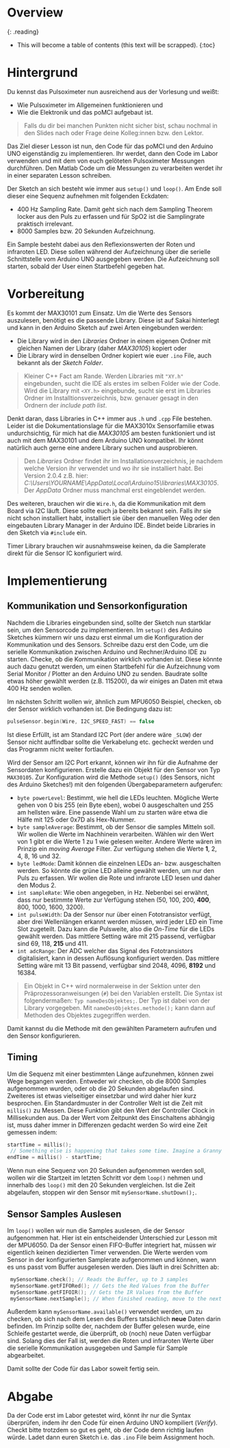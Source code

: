 # Overview
{: .reading}

* This will become a table of contents (this text will be scrapped).
{:toc}

# Hintergrund

Du kennst das Pulsoximeter nun ausreichend aus der Vorlesung und weißt:
- Wie Pulsoximeter im Allgemeinen funktionieren und
- Wie die Elektronik und das poMCI aufgebaut ist.

>Falls du dir bei manchen Punkten nicht sicher bist, schau nochmal in den Slides nach oder Frage deine Kolleg:innen bzw. den Lektor.

Das Ziel dieser Lesson ist nun, den Code für das poMCI und den Arduino UNO eigenständig zu implementieren. Ihr werdet, dann den Code im Labor verwenden und mit dem von euch gelöteten Pulsoximeter Messungen durchführen. Den Matlab Code um die Messungen zu verarbeiten werdet ihr in einer separaten Lesson schreiben.

Der Sketch an sich besteht wie immer aus `setup()` und `loop()`. Am Ende soll dieser eine Sequenz aufnehmen mit folgenden Eckdaten:
- 400 Hz Sampling Rate. Damit geht sich nach dem Sampling Theorem locker aus den Puls zu erfassen und für SpO2 ist die Samplingrate praktisch irrelevant.
- 8000 Samples bzw. 20 Sekunden Aufzeichnung.

Ein Sample besteht dabei aus den Reflexionswerten der Roten und infraroten LED. Diese sollen während der Aufzeichnung über die serielle Schnittstelle vom Arduino UNO ausgegeben werden. Die Aufzeichnung soll starten, sobald der User einen Startbefehl gegeben hat.

# Vorbereitung

Es kommt der MAX30101 zum Einsatz. Um die Werte des Sensors auszulesen, benötigt es die passende Library. Diese ist auf Sakai hinterlegt und kann in den Arduino Sketch auf zwei Arten eingebunden werden:
- Die Library wird in den *Libraries* Ordner in einem eigenen Ordner mit gleichen Namen der Library (daher *MAX30105*) kopiert oder 
- Die Library wird in denselben Ordner kopiert wie euer `.ino` File, auch bekannt als der *Sketch Folder*.

> Kleiner C++ Fact am Rande. Werden Libraries mit `"XY.h"` eingebunden, sucht die IDE als erstes im selben Folder wie der Code. Wird die Library mit `<XY.h>` eingebunde, sucht sie erst im Libraries Ordner im Installtionsverzeichnis, bzw. genauer gesagt in den Ordnern der *include path list*.

Denkt daran, dass Libraries in C++ immer aus `.h` und `.cpp` File bestehen. Leider ist die Dokumentationslage für die MAX3010x Sensorfamilie etwas undurchsichtig, für mich hat die *MAX30105* am besten funktioniert und ist auch mit dem MAX30101 und dem Arduino UNO kompatibel. Ihr könnt natürlich auch gerne eine andere Library suchen und ausprobieren.

> Den *Libraries* Ordner findet ihr im Installationsverzeichnis, je nachdem welche Version ihr verwendet und wo ihr sie installiert habt. Bei Version 2.0.4 z.B. hier: *C:\Users\YOURNAME\AppData\Local\Arduino15\libraries\MAX30105*. Der *AppData* Ordner muss manchmal erst eingeblendet werden.

Des weiteren, brauchen wir die `Wire.h`, da die Kommunikation mit dem Board via I2C läuft. Diese sollte euch ja bereits bekannt sein. Falls ihr sie nicht schon installiert habt, installiert sie über den manuellen Weg oder den eingebauten Library Manager in der Arduino IDE. Bindet beide Libraries in den Sketch via `#include` ein.

Timer Library brauchen wir ausnahmsweise keinen, da die Samplerate direkt für die Sensor IC konfiguriert wird.


# Implementierung

## Kommunikation und Sensorkonfiguration

Nachdem die Libraries eingebunden sind, sollte der Sketch nun startklar sein, um den Sensorcode zu implementieren. Im `setup()` des Arduino Sketches kümmern wir uns dazu erst einmal um die Konfiguration der Kommunikation und des Sensors. Schreibe dazu erst den Code, um die serielle Kommunikation zwischen Arduino und Rechner/Arduino IDE zu starten. Checke, ob die Kommunikation wirklich vorhanden ist. Diese könnte auch dazu genutzt werden, um einen Startbefehl für die Aufzeichnung vom Serial Monitor / Plotter an den Arduino UNO zu senden. Baudrate sollte etwas höher gewählt werden (z.B. 115200), da wir einiges an Daten mit etwa 400 Hz senden wollen.

Im nächsten Schritt wollen wir, ähnlich zum MPU6050 Beispiel, checken, ob der Sensor wirklich vorhanden ist. Die Bedingung dazu ist:

````C++
pulseSensor.begin(Wire, I2C_SPEED_FAST) == false
````

Ist diese Erfüllt, ist am Standard I2C Port (der andere wäre `_SLOW`) der Sensor nicht auffindbar sollte die Verkabelung etc. gecheckt werden und das Programm nicht weiter fortlaufen.

Wird der Sensor am I2C Port erkannt, können wir ihn für die Aufnahme der Sensordaten konfigurieren. Erstelle dazu ein Objekt für den Sensor von Typ `MAX30105`. Zur Konfiguration wird die Methode `setup()` (des Sensors, nicht des Arduino Sketches!) mit den folgenden Übergabeparametern aufgerufen:
- `byte powerLevel`: Bestimmt, wie hell die LEDs leuchten. Mögliche Werte gehen von 0 bis 255 (ein Byte eben), wobei 0 ausgeschalten und 255 am hellsten wäre. Eine passende Wahl um zu starten wäre etwa die Hälfe mit 125 oder 0x7D als Hex-Nummer.
- `byte sampleAverage`: Bestimmt, ob der Sensor die samples Mitteln soll. Wir wollen die Werte im Nachhinein verarbeiten. Wählen wir den Wert von 1 gibt er die Werte 1 zu 1 wie gelesen weiter. Andere Werte wären im Prinzip ein *moving Average* Filter. Zur verfügung stehen die Werte **1**, 2, 4, 8, 16 und 32.
- `byte ledMode`: Damit können die einzelnen LEDs an- bzw. ausgeschalten werden. So könnte die grüne LED alleine gewählt werden, um nur den Puls zu erfassen. Wir wollen die Rote und infrarote LED lesen und daher den Modus 2.
- `int sampleRate`: Wie oben angegeben, in Hz. Nebenbei sei erwähnt, dass nur bestimmte Werte zur Verfügung stehen (50, 100, 200, **400**, 800, 1000, 1600, 3200).
- `int pulseWidth`: Da der Sensor nur über einen Fototransistor verfügt, aber drei Wellenlängen erkannt werden müssen, wird jeder LED ein Time Slot zugeteilt. Dazu kann die Pulsweite, also die *On-Time* für die LEDs gewählt werden. Das mittlere Setting wäre mit 215 passend, verfügbar sind 69, 118, **215** und 411.
- `int adcRange`: Der ADC welcher das Signal des Fototransistors digitalisiert, kann in dessen Auflösung konfiguriert werden. Das mittlere Setting wäre mit 13 Bit passend, verfügbar sind 2048, 4096, **8192** und 16384.

> Ein Objekt in C++ wird normalerweise in der Sektion unter den Präprozessoranweisungen (`#`) bei den Variablen erstellt. Die Syntax ist folgendermaßen: `Typ nameDesObjektes;`. Der Typ ist dabei von der Library vorgegeben. Mit `nameDesObjektes.methode();` kann dann auf Methoden des Objektes zugegriffen werden.

Damit kannst du die Methode mit den gewählten Parametern aufrufen und den Sensor konfigurieren.

## Timing

Um die Sequenz mit einer bestimmten Länge aufzunehmen, können zwei Wege begangen werden. Entweder wir checken, ob die 8000 Samples aufgenommen wurden, oder ob die 20 Sekunden abgelaufen sind. Zweiteres ist etwas vielseitiger einsetzbar und wird daher hier kurz besprochen. Ein Standardmuster in der Controller Welt ist die Zeit mit `millis()` zu Messen. Diese Funktion gibt den Wert der Controller Clock in Millisekunden aus. Da der Wert vom Zeitpunkt des Einschaltens abhängig ist, muss daher immer in Differenzen gedacht werden So wird eine Zeit gemessen indem:

````C++
startTime = millis();
 // Something else is happening that takes some time. Imagine a Granny walking over a crosswalk //
endTime = millis() - startTime;
````

Wenn nun eine Sequenz von 20 Sekunden aufgenommen werden soll, wollen wir die Startzeit im letzten Schritt vor dem `loop()` nehmen und innerhalb des `loop()` mit den 20 Sekunden vergleichen. Ist die Zeit abgelaufen, stoppen wir den Sensor mit `mySensorName.shutDown();`.

## Sensor Samples Auslesen

Im `loop()` wollen wir nun die Samples auslesen, die der Sensor aufgenommen hat. Hier ist ein entscheidender Unterschied zur Lesson mit der MPU6050. Da der Sensor einen FIFO-Buffer integriert hat, müssen wir eigentlich keinen dezidierten Timer verwenden. Die Werte werden vom Sensor in der konfigurierten Samplerate aufgenommen und können, wann es uns passt vom Buffer ausgelesen werden. Dies läuft in drei Schritten ab:
````C++
 mySensorName.check(); // Reads the Buffer, up to 3 samples
 mySensorName.getFIFORed(); // Gets the Red Values from the Buffer
 mySensorName.getFIFOIR(); // Gets the IR Values from the Buffer
 mySensorName.nextSample(); // When finished reading, move to the next Sample
````

Außerdem kann `mySensorName.available()` verwendet werden, um zu checken, ob sich nach dem Lesen des Buffers tatsächlich **neue** Daten darin befinden. Im Prinzip sollte der, nachdem der Buffer gelesen wurde, eine Schleife gestartet werde, die überprüft, ob (noch) neue Daten verfügbar sind. Solang dies der Fall ist, werden die Roten und infraroten Werte über die serielle Kommunikation ausgegeben und Sample für Sample abgearbeitet.

Damit sollte der Code für das Labor soweit fertig sein.

# Abgabe

Da der Code erst im Labor getestet wird, könnt ihr nur die Syntax überprüfen, indem ihr den Code für einen Arduino UNO kompiliert (*Verify*). Checkt bitte trotzdem so gut es geht, ob der Code denn richtig laufen würde. Ladet dann euren Sketch i.e. das `.ino` File beim Assignment hoch.



<!-- {: .reading}

The User Interface (UI) or Graphical User Interface (GUI) is arguably the most important part of a program. True, functionality is crucial too, but all the functions of non-trivial programs are hidden behind the UI. If the UI is poorly designed, users tend to look for alternatives.

In this session, we will have a look at the tools available to design a basic UI. As an example, we will create an activity that shows a simple **contact form** where the user can input personal details and a message:

![Simple contact form](../../assets/img/003_ui/screen_final.png)

In this example, we will use different **Widgets**

- [TextView](https://developer.android.com/reference/android/widget/TextView){:target="_blank"}
- [EditText](https://developer.android.com/reference/android/widget/EditText){:target="_blank"}
- [ImageView](https://developer.android.com/reference/android/widget/ImageView){:target="_blank"}
- [Switch](https://developer.android.com/reference/android/widget/Switch){:target="_blank"}
- [Button](https://developer.android.com/guide/topics/ui/controls/button){:target="_blank"}

and **Layouts**

- [ConstraintLayout](https://developer.android.com/reference/androidx/constraintlayout/widget/ConstraintLayout){:target="_blank"}
- [LinearLayout](https://developer.android.com/guide/topics/ui/layout/linear){:target="_blank"}
- [TableLayout](https://developer.android.com/reference/android/widget/TableLayout){:target="_blank"}

as well as some layout elements to build the user interface according to the picture.

# AndroidStudio Layout Editor
*AndroidStudio* includes a powerful [**layout editor**](https://developer.android.com/studio/write/layout-editor){:target="_blank"} that makes building a functional UI relatively easy. However, as is common with powerful tools, there is a **learning curve** involved. Due to the wide array of possibilities to design the interface, it may be hard to find your way around the editor in the beginning.

The Layout Editor appears when you open an XML layout file.

![AndroidStudio Layout Editor](../../assets/img/003_ui/layout-editor-2x.png)

1. **Palette**: Contains various views and view groups that you can drag into your layout.
2. **Component Tree**: Shows the hierarchy of components in your layout.
3. **Toolbar**: Click these buttons to configure your layout appearance in the editor and change layout attributes.
4. **Design editor**: Edit your layout in Design view, Blueprint view, or both.
5. **Attributes**: Controls for the selected view's attributes.
6. **View mode**: View your layout in either Code code mode icon, Design design mode icon, or Split split mode icon modes. Split mode shows both the Code and Design windows at the same time.
7. **Zoom and pan controls**: Control the preview size and position within the editor.

## Design View and Code View
The layout editor enables us to design the UI by dragging **widgets** like a *TextView* onto the screen and adjusting its attributes with a live preview. This is called the **design view**.

The **actual layout code** can be seen when switching to **code view**. There we see the XML code that the layout is based upon.

````xml
<?xml version="1.0" encoding="utf-8"?>
<LinearLayout xmlns:android="http://schemas.android.com/apk/res/android"
    xmlns:app="http://schemas.android.com/apk/res-auto"
    xmlns:tools="http://schemas.android.com/tools"
    android:layout_width="match_parent"
    android:layout_height="match_parent"
    android:orientation="vertical">

    <androidx.constraintlayout.widget.ConstraintLayout
        android:layout_width="match_parent"
        android:layout_height="80dp">

        <ImageView
            android:id="@+id/imageView"
            android:layout_width="match_parent"

...
````

The actual layout is **only** defined in code in the XML. The design that we see in design mode is just a representation. When we change something in design mode, the actual change is done in the code and the design is updated accordingly. Very complex designs are done in code, rather than using the design view. However, in this course we will only seldom find a reason to design directly via code view.

# Workshop: Contact Form Activity
{: .reading}

Let's start by creating a new AndroidStudio project using the "Empty Activity" template.

![Empty Activity template](../../assets/img/003_ui/empty_activity.png)

This template creates a first activity with a simple UI. Select "app/res/layouts/activity_main.xml" in the project tree:

![activity_main.xml](../../assets/img/003_ui/activity_main_xml.png)

This opens the layout editor and shows an UI that consists of a ``ConstraintLayout`` that fills the whole screen and a ``TextView`` with the text "Hello World!" written in the center of the screen:

![Simple UI](../../assets/img/003_ui/hello_world.png)

If we have a look at the code view, we see the according XML:

````xml
<?xml version="1.0" encoding="utf-8"?>
<androidx.constraintlayout.widget.ConstraintLayout xmlns:android="http://schemas.android.com/apk/res/android"
    xmlns:app="http://schemas.android.com/apk/res-auto"
    xmlns:tools="http://schemas.android.com/tools"
    android:layout_width="match_parent"
    android:layout_height="match_parent"
    tools:context=".MainActivity">

    <TextView
        android:layout_width="wrap_content"
        android:layout_height="wrap_content"
        android:text="Hello World!"
        app:layout_constraintBottom_toBottomOf="parent"
        app:layout_constraintLeft_toLeftOf="parent"
        app:layout_constraintRight_toRightOf="parent"
        app:layout_constraintTop_toTopOf="parent" />

</androidx.constraintlayout.widget.ConstraintLayout>
````

## 'root' Layout
The uppermost layout that is shown in the component tree is called the **root layout**. By default, this is of the type ``ConstraintLayout`` and you should leave it this that way if you don't have compelling reasons to change it. The ``ConstraintLayout`` is one of the most flexible layouts and therefore well suited as the root layout.

## 'TextView' Widget
One of the most basic widgets that is available in the **Palette** is the ``TextView`` to display some text. Some important **attributes** are

- **id**: The *unique* id of the widget
- **text**: The text that is displayed
- **textSize**: The size of the text
- **textStyle**: Normal/bold/italic text style
- **style**: Predefined text style like *header*, *label*, ...
- **textColor**: The font color

**Play around with different attributes to notice their effect.**

>Afterwards, delete the ``TextView`` that displays the "Hello World!" message to continue.

# Creating the Basic Layout Structure
![Basic linear layout](../../assets/img/003_ui/screen_basic_list_layout.png)

When looking at the proposed UI, you should notice the basic layout has a **row-like structure**. There is a header including a background image, a section to input personal information, a row for the message and so on.

The easiest way to build such a structure is using a ``LinearLayout (vertical)``. This layout creates sections that behave like a list of rows. Exactly what we want in this case.

> Drag and drop a ``LinearLayout (Vertical)`` from the Palette (Section: Layouts) onto the root layout.

Beware that the `LinearLayout (Vertical)` is a direct child of the `ConstraintLayout`:

![Component Tree](../../assets/img/003_ui/component_tree_lin_layout1.png)

When you select the ``LinearLayout`` in the component tree, you will notice red exclamation marks in the layout section of the attributes, telling you that it is
- Not horizontally constrained
- Not vertically constrained
  
![Unconstrained](../../assets/img/003_ui/attr_lin_layout1_unconstrained.png)

Any child of ``ConstraintLayout`` needs to have horizontal and vertical constraints defined, hence the name. In our case, we want the ``LinearLayout`` to fill the entire activity screen. So we define constraints such that

- the **left edge** of the ``LinearLayout`` has *0 offset* from the **parent's left edge** (``ConstraintLayout``)
- the **top** of the ``LinearLayout`` has *0 offset* from the **parent's top**
- the **right edge** of the ``LinearLayout`` has *0 offset* from the **parent's right edge**
- the **bottom** of the ``LinearLayout`` has *0 offset* from the **parent's bottom**


> Click on the blue ``+`` signs to create constraints, leaving the default value of ``0``. In our case, this adds the attributes

- ``layout_constraintBottom_toBottomOf="parent"``
- ``layout_constraintTop_toTopOf="parent"``
- ``layout_constraintStart_toStartOf="parent"``
- ``layout_constraintEnd_toEndOf="parent"``

![Unconstrained](../../assets/img/003_ui/attr_lin_layout1_constrained.png)

When you read the created attributes' names carefully, you should notice that you can read the constraints they represent like an english sentence:

>``layout_constraintBottom_toBottomOf="parent"``:
>*Constrain the bottom of [this layout] to the bottom of the parent, with 0 offset*.

In fact, we made the ``LinearLayout`` take up the same screen space as its parent, the ``ConstraintLayout``.

**If you break your layout at any point, feel free to copy the code of the linked activity_main.xml in each step into your own code view:**

[>Layout Code for this step<](../../assets/source/003_ui/01_activity_main.xml){:target="_blank"}

## Image Header
Let's fill our layout with life and create a simple image header. In the picture of the final layout, we see that the header consists of an image with some text printed on top of it.

![Image header](../../assets/img/003_ui/image_header.png)

If we have a look at the **Blueprint view**, we see the structure even clearer.

![Image header blueprint](../../assets/img/003_ui/image_header_blueprint.png)

> Drag and drop following widgets from the palette to your component tree:
> - ``ConstraintLayout`` as **child** of our LinearLayout
> - ``ImageView`` as **first child** of the new ConstraintLayout (choose the image "backgrounds/scenic" for now, when asked)
> - ``TextView`` as **second child** of the new ConstraintLayout

At this point, your component tree should look like this:

![Component tree with image header](../../assets/img/003_ui/component_tree_image_header.png)

### Styling the Image Header

Right now, the header takes up the whole screen. The reason for this is, that the ``ConstraintLayout`` that is a child of the ``LinearLayout`` has the attribute ``layout_height`` set to ``match_parent``, i.e. it has the same height as ``LinearLayout``, which is the whole screen.

> Change the ``layout_height`` to ``80dp``

![ConstraintLayout after setting the layout_height](../../assets/img/003_ui/layout_image_header_80dp.png)

Next, let's have a look at the ``TextView`` and ``ImageView``. their layout attributes are also way off, right now they are located down beneath the bottom of the screen. However, you may have noticed that both have the red exclamation marks shown next to them, meaning that they are still unconstrained. Let's change that now:

> Select ``TextView``
> 
> Set the attribute ``layout_height`` to ``0dp`` (``0dp (match_constraint)`` when using the drop down menu)
> 
> Click on the blue ``+`` circles in the layout section of the attributes and fill in `0` as the offset on each side (like we did earlier)
>
> Repeat this for the ``ImageView``

The image header should now look like this:

![Image Header](../../assets/img/003_ui/layout_image_header_layout_done.png)

### ImageView
Now we see that the image does not fit the header. We need to change an attribute which controls how the image is scaled inside the available space.

> Select the `ImageView` in the component tree
> 
> Change the attribute `scaleType` to `centerCrop`

> **Hint**: To easily find attributes in the list, you can use the search function by clicking on the magnifying glass icon
> 
> ![Attribute search icon](../../assets/img/003_ui/attributes_search.png)

### TextView
Now let's style the text inside the image to something that looks halfway decent.

> Select the `TextView` in the component tree
>
> Change the attributes:
> - ``text``: `Contact us...`
> - ``textSize``: `30sp`
> - ``layout_height``: `wrap_content`
> - ``textColor``: Select `white`
> - ``paddingStart``: ``30dp`` (expand the attribute ``padding`` to see this)

Notice the changes each attribute has on the layout. The values provided are just for reference, **feel free to adjust them to your liking**. In the end, it will look similar to this:

![Image Header finished](../../assets/img/003_ui/layout_image_header_fin.png)

[>Layout Code for this step<](../../assets/source/003_ui/02_activity_main.xml){:target="_blank"}

# Personal Details Input
The next section to work on is where the users should input their personal details. It consists of multiple rows of text labels and input fields. The final version could look something like this:

![Details input section](../../assets/img/003_ui/details_input_ex.png)

![Details input section (Blueprint)](../../assets/img/003_ui/details_input_ex_blueprint.png)

The Blueprint view of this section shows, that the structure resembles a table, so we will use a ``TableLayout``.

> Start by adding a ``TableLayout`` from the palette into your component tree. It should be the last child of the ``LinearLayout``.
>
> Next, add 4 ``TableRow`` as children of ``TableLayout``.

The resulting component tree will look like this:

![Component tree with table layout](../../assets/img/003_ui/component_tree_table1.png)

Now that we have the rows of the table in place, let's place the widgets. The ``TableLayout`` will assign each widget that is a **direct child** of a ``TableRow`` its own column. So if we add 3 direct children to a ``TableRow``, the resulting table will have 3 columns.

Some of our rows have 2 columns, while the "Height" input row has **one extra column**. We have to be careful to add **the same number of child widgets** to each row. So when we want to have an empty space somewhere, we add a `Space` (Palette: Layouts) widget instead.

> Keep adding widgets into your layout according so that it corresponds to the following table:

|        | Column1      |      Column2  |      Column3 |
|--------|:-------------|:---------------|:-------------|
|**Row1**| ``TextView`` | ``EditText`` (Plain Text) | ``Space``    |
|**Row2**| ``TextView`` | ``EditText`` (Date) | ``Space``    |
|**Row3**| ``TextView`` | ``EditText`` (Number(Decimal)) | ``TextView`` |
|**Row4**| ``TextView`` | ``EditText`` (Email) | ``Space``    |


Notice that ``EditText`` takes many specialized forms that differ in the type of text that a user can enter into it, as well as the type of keyboard that is shown to the user. You can find all the available forms in the palette in the "Text" section.

Your component tree should now look similar to this:

![Component tree with table layout](../../assets/img/003_ui/component_tree_table2.png)

## Widget IDs

Before the current input section, we only added layouts and static content (the header), so we did not care about the specific IDs that the widgets had. Now this is different, as we added input fields which at a later point we have to access from our Java code to save or send their values.

It is convenient to adhere to a common naming scheme for your widgets. When you work with the widgets in the code, you only have the variable name to guess what kind of widget a variable holds. Therefore, it is common to add the type as a prefix to the name: `prefixName`

Examples:
- `txtName`: ID of a text input field that is supposed to hold a name.
- ``btnSend``: ID of a button that performs a send operation.

As a suggestion, you can use following prefixes for the most common types:
- `lbl`: For labels (`TextView`)
- `txt`: For text input fields (`EditText`)
- `btn`: For buttons (`Button`)
- `chk`: For checkboxes (`CheckBox`)
- `tb` : For toolbars (`ToolBar`)

For other types you can use the type itself as the prefix:
- `switch` for switches (``Switch``)
- `map` for maps (``MapView``)

> Assign a sensible attribute `id` to each widget in the `TableRow`s (except the spaces).
> 
> Be careful, IDs have to be **unique**.

![Component tree with table layout and sensible widget IDs](../../assets/img/003_ui/component_tree_table3.png)

## Styling
Our details input section still does not look good, so let's get to work.

First of all, the ``TableLayout`` takes up all the extra screen space at the bottom. It's `layout_height` is set to `match_parent` by default.

> Change the attribute `layout_height` to `wrap_content`.

Also, let's change the text of the widgets.

> Change the `text` attribute of the labels accordingly.
>
> Add `text` to the input field so that it does not look so empty.

![Component tree with table layout and sensible widget IDs](../../assets/img/003_ui/component_tree_table_fin.png)

## Layout weight
For the label-input combinations to look nicer, let's add a layout weight.

A layout weight (`layout_weight`) makes widgets grow **if** there is extra space available. The whole extra space is then added to each widget on the same level where the attribute `layout_weight` is greater than 0.

The formula is:

``extra_widget_size = empty_space_available * (layout_weight / cumulative_layout_weight)``

Example:

Suppose there is ``60px`` empty space available in a row containing 3 widgets. ``widget1`` has a `layout_height` set to `2`, ``widget2`` has it set to `1` and ``widget3`` does not have the attribute `layout_height` declared at all.

In this case, ``widget1`` will get an extra ``40px`` (60\*2/3) while ``widget2`` can grow by ``20px`` (60\*1/3). ``widget3``'s size does not change.

Check the [official documentation](https://developer.android.com/guide/topics/ui/layout/linear){:target="_blank"} for details.

> Add the attribute `layout_weight` with a value of `1` to each widget in the first two columns.

## Result

At this point, your layout should look similar to this:

![Finished input section](../../assets/img/003_ui/layout_table_fin.png)

[>Layout Code for this step<](../../assets/source/003_ui/03_activity_main.xml){:target="_blank"}

# Message Input

The next section to work on is the message input. In the end it should look like this:

![Finished message section](../../assets/img/003_ui/layout_message_input_ex.png)

![Finished message section (Blueprint)](../../assets/img/003_ui/layout_message_input_ex_blueprint.png)

So in this section, which is in the **third row of the initial vertical** ``LinearLayout``, we want to have a small header and a larger message body in a vertical layout.

This should be easy, we only have to add things we already know.

> Add a `LinearLayout (vertical)` as the **third** child of the initial `LinearLayout`. Change the new layout's `id` attribute to `LinearLayoutMessage`.
>
> Change the `layout_height` of `LinearLayoutMessage` to `match_content`.
>
> Add a `TextView` and a `EditView` of variant "Multiline Text" as children of `LinearLayoutMessage`.
> Choose sensible `id`s and fill the `text` attributes so that there is appropriate content. *Hint: use `\n` to include a new line in the text*

Afterwards, your component tree will look like this

![Component tree](../../assets/img/003_ui/component_tree_message1.png)

and the layout should look similar to

![Layout](../../assets/img/003_ui/layout_message_input_fin.png)

[>Layout Code for this step<](../../assets/source/003_ui/04_activity_main.xml){:target="_blank"}

# Email Options Section
In order to customize the user experience, we want to include a section where the user is able to select options. 

We will only need the one option to let the user choose to also send a copy of the contact form to his own email address once it is sent.

![Email option](../../assets/img/003_ui/layout_copytoself_ex.png)

![Email option (Blueprint)](../../assets/img/003_ui/layout_copytoself_ex_blueprint.png)

In order to achieve the button alignment on the right, we use a `LinearLayout (horizontal)` with a ``Space`` and a ``Switch``. Adding more option switches adds just more of the same, so we are content with just one.

> Add a `LinearLayout (horizontal)` as the **fourth** child of the initial `LinearLayout`. Change the new layout's `id` attribute to `LinearLayoutOption`.
>
> Change the `layout_height` of `LinearLayoutOption` to `match_content`.
>
> Add a `Space` and a `Switch` (Palette: Buttons) as children of `LinearLayoutOption`.
> Choose sensible `id`s and fill the `text` attribute of the `Switch` to make sense.

At this point it should be easy for you to align the switch to the right side. If not, have a look at the layout code at the end of this section. We get to the resulting component tree

![Component tree](../../assets/img/003_ui/component_tree_options1.png)

and the layout

![Layout](../../assets/img/003_ui/layout_copytoself_fin.png)

[>Layout Code for this step<](../../assets/source/003_ui/05_activity_main.xml){:target="_blank"}

# Send Button

The last section to do is to include a "Send"-Button. This is the fastest section, as we only need to add a `Button` widget.

> Add a `Button` (Palette: Buttons) as the **fifth** child of the initial ``LinearLayout``.
>
> Set attributes `id` and `text` to appropriate values.

You will then get a layout like this:

![Layout](../../assets/img/003_ui/layout_send1.png)

There is one optional step that we can add to force the "Send"-Button to always be at the bottom of the screen.

>**Try to do that on your own**

If you did it correctly, you will get to the resulting layout

![Layout](../../assets/img/003_ui/layout_send2.png)

[>Solution and final layout code<](../../assets/source/003_ui/06_activity_main.xml){:target="_blank"}

>**Play around with this layout to gain a better understanding of the layout editor**. One starting point for your own adventures could be to change the `padding`, so that the widgets do not directly touch the edge of the screen. -->